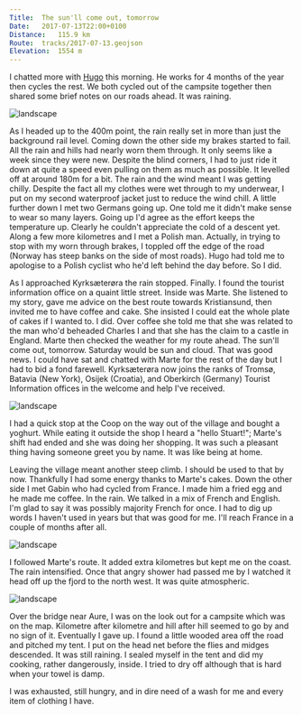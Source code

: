 ```yaml
---
Title:	The sun'll come out, tomorrow 
Date:	2017-07-13T22:00+0100 
Distance:	115.9 km
Route:	tracks/2017-07-13.geojson
Elevation:	1554 m
---
```


I chatted more with [Hugo](http://www.cyclelover.net) this morning. He works for 4 months of the year then cycles the rest. We both cycled out of the campsite together then shared some brief notes on our roads ahead. It was raining.

![landscape](https://pbs.twimg.com/media/DEo3fRpXoAAroqo?format=jpg "Hugo")

As I headed up to the 400m point, the rain really set in more than just the background rail level. Coming down the other side my brakes started to fail. All the rain and hills had nearly worn them through. It only seems like a week since they were new. Despite the blind corners, I had to just ride it down at quite a speed even pulling on them as much as possible. It levelled off at around 180m for a bit. The rain and the wind meant I was getting chilly. Despite the fact all my clothes were wet through to my underwear, I put on my second waterproof jacket just to reduce the wind chill. A little further down I met two Germans going up. One told me it didn't make sense to wear so many layers. Going up I'd agree as the effort keeps the temperature up. Clearly he couldn't appreciate the cold of a descent yet. Along a few more kilometres and I met a Polish man. Actually, in trying to stop with my worn through brakes, I toppled off the edge of the road (Norway has steep banks on the side of most roads). Hugo had told me to apologise to a Polish cyclist who he'd left behind the day before. So I did.

As I approached Kyrks&aelig;ter&oslash;ra the rain stopped. Finally. I found the tourist information office on a quaint little street. Inside was Marte. She listened to my story, gave me advice on the best route towards Kristiansund, then invited me to have coffee and cake. She insisted I could eat the whole plate of cakes if I wanted to. I did. Over coffee she told me that she was related to the man who'd beheaded Charles I and that she has the claim to a castle in England. Marte then checked the weather for my route ahead. The sun'll come out, tomorrow. Saturday would be sun and cloud. That was good news. I could have sat and chatted with Marte for the rest of the day but I had to bid a fond farewell. Kyrks&aelig;ter&oslash;ra now joins the ranks of Troms&oslash;, Batavia (New York), Osijek (Croatia), and Oberkirch (Germany) Tourist Information offices in the welcome and help I've received.

![landscape](https://pbs.twimg.com/media/DEnhPVlXYAAVhm1?format=jpg "Marte")

I had a quick stop at the Coop on the way out of the village and bought a yoghurt.  While eating it outside the shop I heard a "hello Stuart!"; Marte's shift had ended and she was doing her shopping. It was such a pleasant thing having someone greet you by name. It was like being at home.

Leaving the village meant another steep climb. I should be used to that by now. Thankfully I had some energy thanks to Marte's cakes. Down the other side I met Gabin who had cycled from France. I made him a fried egg and he made me coffee. In the rain. We talked in a mix of French and English. I'm glad to say it was possibly majority French for once. I had to dig up words I haven't used in years but that was good for me. I'll reach France in a couple of months after all.

![landscape](https://pbs.twimg.com/media/DEo47-8XcAM-j9w?format=jpg "Uphill")

I followed Marte's route. It added extra kilometres but kept me on the coast. The rain intensified. Once that angry shower had passed me by I watched it head off up the fjord to the north west. It was quite atmospheric.

![landscape](https://pbs.twimg.com/media/DEo6rgJXYAEsTV5?format=jpg "Atmospheric")

Over the bridge near Aure, I was on the look out for a campsite which was on the map. Kilometre after kilometre and hill after hill seemed to go by and no sign of it. Eventually I gave up. I found a little wooded area off the road and pitched my tent. I put on the head net before the flies and midges descended. It was still raining. I sealed myself in the tent and did my cooking, rather dangerously, inside. I tried to dry off although that is hard when your towel is damp.

I was exhausted, still hungry, and in dire need of a wash for me and every item of clothing I have.
